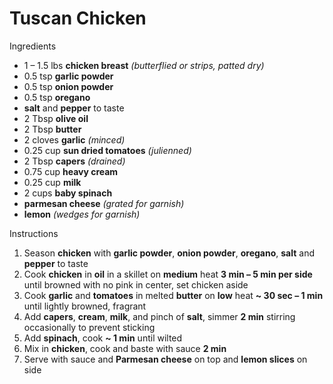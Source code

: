 # Tuscan Chicken

Ingredients

- 1 – 1.5 lbs **chicken breast** *(butterflied or strips, patted dry)*
- 0.5 tsp **garlic powder**
- 0.5 tsp **onion powder**
- 0.5 tsp **oregano**
- **salt** and **pepper** to taste
- 2 Tbsp **olive oil**
- 2 Tbsp **butter**
- 2 cloves **garlic** *(minced)*
- 0.25 cup **sun dried tomatoes** *(julienned)*
- 2 Tbsp **capers** *(drained)*
- 0.75 cup **heavy cream**
- 0.25 cup **milk**
- 2 cups **baby spinach**
- **parmesan cheese** *(grated for garnish)*
- **lemon** *(wedges for garnish)*

Instructions

1. Season **chicken** with **garlic powder**, **onion powder**, **oregano**, **salt** and **pepper** to taste
1. Cook **chicken** in **oil** in a skillet on **medium** heat **3 min – 5 min per side** until browned with no pink in center, set chicken aside
1. Cook **garlic** and **tomatoes** in melted **butter** on **low** heat **~ 30 sec – 1 min** until lightly browned, fragrant
1. Add **capers**, **cream**, **milk**, and pinch of **salt**, simmer **2 min** stirring occasionally to prevent sticking
1. Add **spinach**, cook **~ 1 min** until wilted
1. Mix in **chicken**, cook and baste with sauce **2 min**
1. Serve with sauce and **Parmesan cheese** on top and **lemon slices** on side
